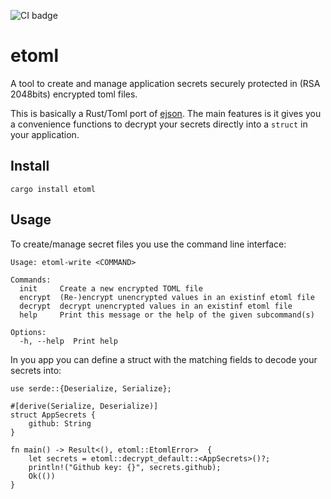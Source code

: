 ![CI badge](https://github.com/axelerator/etoml/actions/workflows/ci.yml/badge.svg)

# etoml

A tool to create and manage application secrets securely protected in (RSA 2048bits) encrypted toml files.

This is basically a Rust/Toml port of [ejson](https://github.com/Shopify/ejson).
The main features is it gives you a convenience functions to decrypt your secrets directly
into a `struct` in your application.

## Install

`cargo install etoml`

## Usage

To create/manage secret files you use the command line interface:

```ignore
Usage: etoml-write <COMMAND>

Commands:
  init     Create a new encrypted TOML file
  encrypt  (Re-)encrypt unencrypted values in an existinf etoml file
  decrypt  decrypt unencrypted values in an existinf etoml file
  help     Print this message or the help of the given subcommand(s)

Options:
  -h, --help  Print help
```

In you app you can define a struct with the matching fields to decode your secrets into:

```ignore
use serde::{Deserialize, Serialize};

#[derive(Serialize, Deserialize)]
struct AppSecrets {
    github: String
}

fn main() -> Result<(), etoml::EtomlError>  {
    let secrets = etoml::decrypt_default::<AppSecrets>()?;
    println!("Github key: {}", secrets.github);
    Ok(())
}
```


